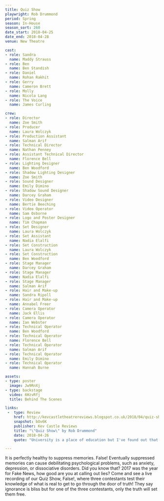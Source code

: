```yaml
---
title: Quiz Show
playwright: Rob Drummond
period: Spring
season: In-House
season_sort: 260
date_start: 2018-04-25
date_end: 2018-04-28
venue: New Theatre

cast:
- role: Sandra
  name: Maddy Strauss
- role: Ben
  name: Ben Standish
- role: Daniel
  name: Rohan Rakhit
- role: Gerry
  name: Cameron Brett
- role: Molly
  name: Nicola Lang
- role: The Voice
  name: James Curling

crew:
- role: Director
  name: Zoe Smith 
- role: Producer
  name: Laura Wolczyk
- role: Production Assistant
  name: Salman Arif 
- role: Technical Director
  name: Nathan Penney
- role: Assistant Technical Director
  name: Florence Bell
- role: Lighting Designer
  name: Ben Woodford
- role: Shadow Lighting Designer
  name: Zoe Smith
- role: Sound Designer
  name: Emily Dimino
- role: Shadow Sound Designer
  name: Darcey Graham
- role: Video Designer
  name: Bertie Beeching
- role: Video Operator
  name: Sam Osborne
- role: Logo and Poster Designer
  name: Tim Chapman
- role: Set Designer
  name: Laura Wolczyk
- role: Set Assistant
  name: Nadia Elalfi
- role: Set Construction
  name: Laura Wolczyk
- role: Set Construction
  name: Ben Woodford
- role: Stage Manager
  name: Darcey Graham
- role: Stage Manager
  name: Nadia Elalfi
- role: Stage Manager
  name: Salman Arif
- role: Hair and Make-up
  name: Sandra Ripoll
- role: Hair and Make-up
  name: Annabel Freer
- role: Camera Operator
  name: Jack Ellis
- role: Camera Operator
  name: Ian Webster
- role: Technical Operator
  name: Ben Woodford
- role: Technical Operator
  name: Florence Bell
- role: Technical Operator
  name: Salman Arif
- role: Technical Operator
  name: Emily Dimino
- role: Technical Operator
  name: Hannah Burne

assets:
- type: poster
  image: Jw9RnXj
- type: backstage
  video: 6HzvRfj
  title: Behind The Scenes

links:
 -  type: Review
    href: http://kevcastletheatrereviews.blogspot.co.uk/2018/04/quiz-show-by-rob-drummond-nottingham.html
    snapshot: bOv6K
    publisher: Kev Castle Reviews
    title: "\"Quiz Show\" by Rob Drummond"
    date: 2018-04-26
    quote: "University is a place of education but I've found out that my theatrical education has been expanded by talented groups like these with people who can fit in with any local theatre group and would be a boon to any production, be it in the spotlight or behind the scenes."

---
```


It is perfectly healthy to suppress memories. False! Eventually suppressed memories can cause debilitating psychological problems, such as anxiety, depression, or dissociative disorders. Did you know that? 2017 was the year for Fake News, how good are you at calling out lies? Come and see a live recording of our Quiz Show, False!, where three contestants test their knowledge of what is real to get to go through the door of truth! They say ignorance is bliss but for one of the three contestants, only the truth will set them free.
